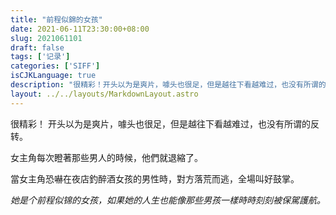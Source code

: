 ```yaml
---
title: "前程似錦的女孩"
date: 2021-06-11T23:30:00+08:00
slug: 2021061101
draft: false
tags: ['记录']
categories: ['SIFF']
isCJKLanguage: true
description: "很精彩！开头以为是爽片，噱头也很足，但是越往下看越难过，也没有所谓的反转。"
layout: ../../layouts/MarkdownLayout.astro
---
```


很精彩！
开头以为是爽片，噱头也很足，但是越往下看越难过，也没有所谓的反转。

女主角每次瞪著那些男人的時候，他們就退縮了。

當女主角恐嚇在夜店釣醉酒女孩的男性時，對方落荒而逃，全場叫好鼓掌。

*她是个前程似锦的女孩，如果她的人生也能像那些男孩一樣時時刻刻被保駕護航。*
